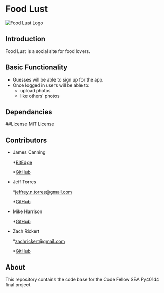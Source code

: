 # Food Lust
![Food Lust Logo](https://avatars2.githubusercontent.com/u/22508428?v=3&s=200)

## Introduction
Food Lust is a social site for food lovers.

## Basic Functionality
* Guesses will be able to sign up for the app.
* Once logged in users will be able to:
    * upload photos
    * like others' photos

## Dependancies

##License
MIT License

## Contributors
* James Canning

    *[BitEdge](https://www.bitedge.co/)

    *[GitHub](https://github.com/bitedgeco)

* Jeff Torres

    *[jeffrey.n.torres@gmail.com](mailto:jeffrey.n.torres@gmail.com)

    *[GitHub](https://github.com/ilikesounds)

* Mike Harrison

    *[GitHub](https://github.com/)

* Zach Rickert

    *[zachrickert@gmail.com](mailto:zachrickert@gmail.com)

    *[GitHub](https://github.com/zachrickert)

## About
This repository contains the code base for the Code Fellow SEA Py401d4 final project

